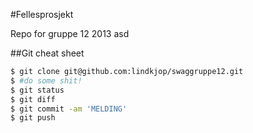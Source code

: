 #Fellesprosjekt

Repo for gruppe 12 2013
asd

##Git cheat sheet
```bash
$ git clone git@github.com:lindkjop/swaggruppe12.git
$ #do some shit!
$ git status
$ git diff
$ git commit -am 'MELDING'
$ git push
```
